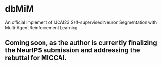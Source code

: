 # dbMiM
An official implement of IJCAI23 Self-supervised Neuron Segmentation with Multi-Agent Reinforcement Learning

## Coming soon, as the author is currently finalizing the NeurIPS submission and addressing the rebuttal for MICCAI.
